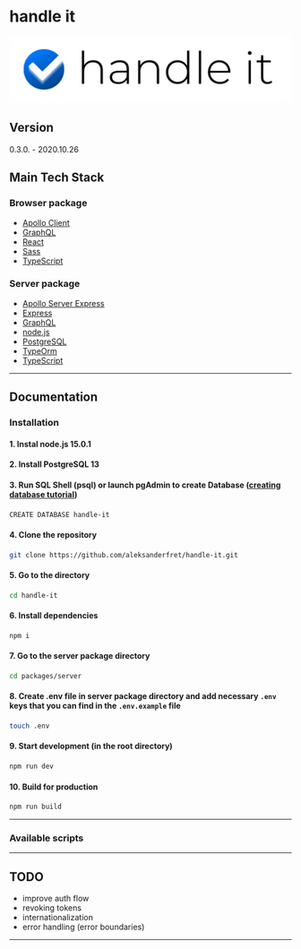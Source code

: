 # handle it

![handle it](./docs/img/handle-it.png)

## Version

0.3.0. - 2020.10.26

## Main Tech Stack

### Browser package

- [Apollo Client](https://www.apollographql.com/docs/react/)
- [GraphQL](https://graphql.org/)
- [React](https://reactjs.org/)
- [Sass](https://sass-lang.com/)
- [TypeScript](https://www.typescriptlang.org)

### Server package

- [Apollo Server Express](https://www.npmjs.com/package/apollo-server-express)
- [Express](https://expressjs.com/)
- [GraphQL](https://graphql.org/)
- [node.js](https://nodejs.org)
- [PostgreSQL](https://nodejs.org)
- [TypeOrm](https://typeorm.io/#/)
- [TypeScript](https://www.typescriptlang.org)

---

## Documentation

### Installation

#### 1. Instal node.js 15.0.1

#### 2. Install PostgreSQL 13

#### 3. Run SQL Shell (psql) or launch **pgAdmin** to create Database ([creating database tutorial](https://www.postgresqltutorial.com/postgresql-create-database/))

```bash
CREATE DATABASE handle-it
```

#### 4. Clone the repository

```bash
git clone https://github.com/aleksanderfret/handle-it.git
```

#### 5. Go to the directory

```bash
cd handle-it
```

#### 6. Install dependencies

```bash
npm i
```

#### 7. Go to the server package directory

```bash
cd packages/server
```

#### 8. Create .env file in server package directory and add necessary `.env` keys that you can find in the `.env.example` file

```bash
touch .env
```

#### 9. Start development (in the root directory)

```bash
npm run dev
```

#### 10. Build for production

```bash
npm run build
```

---

### Available scripts

---

## TODO

- improve auth flow
- revoking tokens
- internationalization
- error handling (error boundaries)

---

